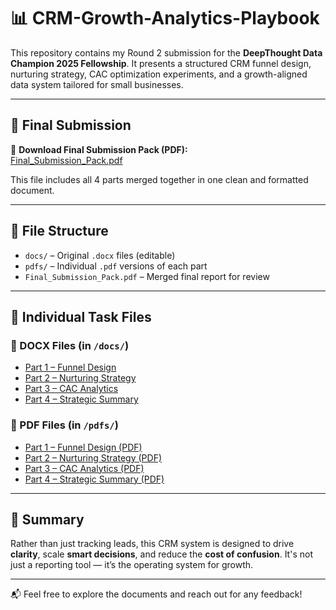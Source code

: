 # 📊 CRM-Growth-Analytics-Playbook

This repository contains my Round 2 submission for the **DeepThought Data Champion 2025 Fellowship**. It presents a structured CRM funnel design, nurturing strategy, CAC optimization experiments, and a growth-aligned data system tailored for small businesses.

---

## 🧾 Final Submission

📘 **Download Final Submission Pack (PDF):**  
[Final_Submission_Pack.pdf](./Final_Submission_Pack.pdf)

This file includes all 4 parts merged together in one clean and formatted document.

---

## 📂 File Structure

- `docs/` – Original `.docx` files (editable)
- `pdfs/` – Individual `.pdf` versions of each part
- `Final_Submission_Pack.pdf` – Merged final report for review

---

## 📁 Individual Task Files

### 📄 DOCX Files (in `/docs/`)
- [Part 1 – Funnel Design](docs/Part1_Funnel_Design.docx)
- [Part 2 – Nurturing Strategy](docs/Part2_Nurturing_Strategy.docx)
- [Part 3 – CAC Analytics](docs/Part3_CAC_Analytics.docx)
- [Part 4 – Strategic Summary](docs/Part4_Strategic_Summary.docx)

### 📄 PDF Files (in `/pdfs/`)
- [Part 1 – Funnel Design (PDF)](pdfs/Part1_Funnel_Design.pdf)
- [Part 2 – Nurturing Strategy (PDF)](pdfs/Part2_Nurturing_Strategy.pdf)
- [Part 3 – CAC Analytics (PDF)](pdfs/Part3_CAC_Analytics.pdf)
- [Part 4 – Strategic Summary (PDF)](pdfs/Part4_Strategic_Summary.pdf)

---

## 🧠 Summary

Rather than just tracking leads, this CRM system is designed to drive **clarity**, scale **smart decisions**, and reduce the **cost of confusion**. It's not just a reporting tool — it’s the operating system for growth.

---

📬 Feel free to explore the documents and reach out for any feedback!
